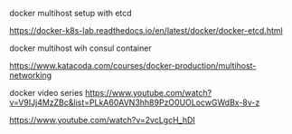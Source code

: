 docker multihost setup with etcd

https://docker-k8s-lab.readthedocs.io/en/latest/docker/docker-etcd.html

docker multihost wih consul container


https://www.katacoda.com/courses/docker-production/multihost-networking


docker video series
https://www.youtube.com/watch?v=V9IJj4MzZBc&list=PLkA60AVN3hh89PzO0UOLocwGWdBx-8v-z

https://www.youtube.com/watch?v=2vcLgcH_hDI

